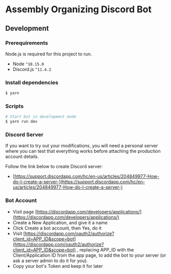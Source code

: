 # Assembly Organizing Discord Bot

## Development

### Prerequirements

Node.js is required for this project to run.

- Node `^10.15.0`
- Discord.js `^11.4.2`

### Install dependencies

```bash
$ yarn
```

### Scripts

```bash
# Start bot in development mode
$ yarn run dev
```

### Discord Server

If you want to try out your modifications, you will need a personal server where you can test that everything works before attaching the production account details.

Follow the link below to create Discord server:

- [https://support.discordapp.com/hc/en-us/articles/204849977-How-do-I-create-a-server-](https://support.discordapp.com/hc/en-us/articles/204849977-How-do-I-create-a-server-)

### Bot Account

- Visit page [https://discordapp.com/developers/applications/](https://discordapp.com/developers/applications/)
- Create a New Application, and give it a name
- Click Create a bot account, then Yes, do it
- Visit [https://discordapp.com/oauth2/authorize?client_id=APP_ID&scope=bot](https://discordapp.com/oauth2/authorize?client_id=APP_ID&scope=bot) , replacing APP_ID with the Client/Application ID from the app page, to add the bot to your server (or ask a server admin to do it for you).
- Copy your bot's Token and keep it for later
